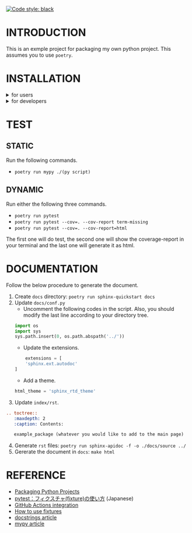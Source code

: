 [![Code style: black](https://img.shields.io/badge/code%20style-black-000000.svg)](https://github.com/psf/black)


# INTRODUCTION
This is an exmple project for packaging my own python project. This assumes you to use `poetry`.

# INSTALLATION

<details>
<summary>for users</summary>
Run the following command to install the package.

`poetry install --without dev`

</details>

<details>
<summary>for developers</summary>

- Install the package

Tun the following command to install the package **with** dev-dependencies.

`poetry install`

You should run the above command with `--without dev` if you would like to verify if your package works without dev-dependencies.

- Build the package

Run the following command to build the package.

`poetry build`

This makes `whl` and `tar.gz` without dev-dependencies at a `dist` directory, which will be generated once you run the command. The filenames generated by the command depend on the settings written in the `pyproject.toml`.

</details>

# TEST
## STATIC
Run the following commands.

- `poetry run mypy ./(py script)`

## DYNAMIC
Run either the following three commands.

- `poetry run pytest`
- `poetry run pytest --cov=. --cov-report term-missing`
- `poetry run pytest --cov=. --cov-report=html`

The first one will do test, the second one will show the coverage-report in your terminal and the last one will generate it as html.

# DOCUMENTATION
Follow the below procedure to generate the document.

1. Create `docs` directory: `poetry run sphinx-quickstart docs`
2. Update `docs/conf.py`
   - Uncomment the following codes in the script. Also, you should modify the last line according to your directory tree.
    ```python
    import os
    import sys
    sys.path.insert(0, os.path.abspath('../'))
    ```
   - Update the extensions.
    ```python 
        extensions = [
        'sphinx.ext.autodoc'
    ]
    ```
   - Add a theme.
    ```python
    html_theme = 'sphinx_rtd_theme'
    ```
3. Update `index/rst`.
```rst
.. toctree::
   :maxdepth: 2
   :caption: Contents:

   example_package (whatever you would like to add to the main page)
```
4. Generate `rst` files: `poetry run sphinx-apidoc -f -o ./docs/source ../`
5. Gererate the document in `docs`: `make html`



# REFERENCE
- [Packaging Python Projects](https://packaging.python.org/en/latest/tutorials/packaging-projects/)
- [pytest：フィクスチャ(fixture)の使い方](https://qiita.com/_akiyama_/items/9ead227227d669b0564e) (Japanese)
- [GitHub Actions integration](https://black.readthedocs.io/en/stable/integrations/github_actions.html)
- [How to use fixtures](https://docs.pytest.org/en/7.1.x/how-to/fixtures.html)
- [docstrings article](https://qiita.com/futakuchi0117/items/4d3997c1ca1323259844)
- [mypy article](https://qiita.com/Tadataka_Takahashi/items/300d99bb42ec1df719f3)